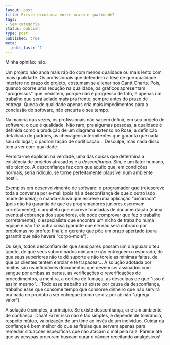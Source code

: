 ```yaml
---
layout: post
title: Existe dicotomia entre prazo e qualidade?
tags:
- Sem categoria
status: publish
type: post
published: true
meta:
  _edit_last: '1'
---
```

Minha opinião: não.

Um projeto não anda mais rápido com menos qualidade ou mais lento com mais qualidade. Os profissionais que defendem a tese de que qualidade interfere no prazo do projeto, costumam se alienar nos Gantt Charts. Pois, quando ocorre uma redução na qualidade, os gráficos apresentam "progressos" que inexistem, porque não é progresso de fato, é apenas um trabalho que será adiado mais pra frente, sempre antes do prazo de entrega. Queda de qualidade apenas cria mais impedimentos para a conclusão do software, não encurta o seu tempo.

Na maioria das vezes, os profissionais não sabem definir, em seu prójeto de software, o que é qualidade. Não raro, pra algumas pessoas, a qualidade é definida como a produção de um diagrama extenso no Rose, a definição detalhada de padrões, as checagens intermitentes que garanta que nada saiu do lugar, o padronização de codificação... Desculpe, mas nada disso tem a ver com qualidade.

Permita-me explicar: na verdade, uma das coisas que determina a existência de projetos atrasados é a _desconfiança_. Sim, é um fator humano, não técnico. A desconfiança faz com que aquilo que, em condições normais, seria ridículo, se torne perfeitamente plausível num ambiente hostil.

Exemplos em desenvolvimento de software: o programador que (re)escreve toda a conversa por e-mail (pois há a desconfiança de que o outro lado mude de idéia); o manda-chuva que escreve uma aplicação "amarrada" (pois não há garantia de que os programadores juniores escrevam corretamente); o arquiteto que escreve toneladas de documentação (numa eventual cobrança dos superiores, ele pode comprovar que fez o trabalho corretamente); o especialista que encontra um nicho de trabalho numa equipe e não faz outra coisa (garante que ele não será cobrado por problemas no profuto final); o gerente que põe um prazo apertado (para garantir que não haverá "corpo-mole").

Ou seja, todos desconfiam de que seus pares possam um dia puxar o teu tapete, de que seus subordinados mintam e não entreguem o esperado, de que seus superiores não te dê suporte e não torele as mínimas faltas, de que os clientes tentem enrolar e te trapacear... A solução adotada por muitos são os infindáveis documentos que devem ser assinados com sangue por ambas as partes, as verificações e reverificações de procedimentos, a mentira, a cortina de fumaça, as desculpas de que "isso é assim mesmo"... Todo esse trabalho só existe por causa da desconfiança, trabalho esse que consome tempo que consome dinheiro que não servirá pra nada no produto a ser entregue (como se diz por aí: não "agrega valor").

A solução é simples, a princípio. Se existe desconfiança, crie um ambiente de confiança. Dããã! Fazer isso não é tão simples, e depende de tolerância, respeito mútuo, valorização de um time ao invés de um indivíduo. Cuidar da confiança é bem melhor do que as firulas que servem apenas para remediar situações específicas que não atacam o mal pela raiz. Parece até que as pessoas procuram buscam curar o câncer receitando analgésicos!

